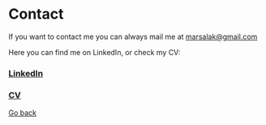# Contact

If you want to contact me you can always mail me at marsalak@gmail.com


Here you can find me on LinkedIn, or check my CV:

### [LinkedIn](https://www.linkedin.com/in/martin-salak-6726681a3/)

### [CV](./assets/cv_martinsalak.pdf)

[Go back](index.md)